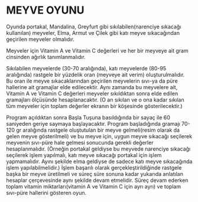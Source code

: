 # MEYVE OYUNU
Oyunda portakal, Mandalina, Greyfurt gibi sıkılabilen(narenciye sıkacağı kullanılan)
meyveler, Elma, Armut ve Çilek gibi katı meyve sıkacağından geçirilen meyveler 
olmalıdır.</p>
Meyveler için Vitamin A ve Vitamin C değerleri ve her bir meyveye ait gram cinsinden ağırlık
tanımlanmalıdır.</p>
Sıkılabilen meyvelerde (30-70 aralığında), katı meyvelerde (80-95 aralığında) rastgele bir 
yüzdelik oran (meyveye ait verim) oluşturulmalıdır. Bu oran ile meyve sıkacaklarından
geçirilen meyvelerin sıvı-ya da püre hallerine ait gramajlar elde edilecektir. Aynı zamanda
bu meyvelere ait, Vitamin A ve Vitamin C değerleri meyveler sıkıldıktan sonra elde edilen 
gramajları ölçüsünde hesaplanacaktır. (O an sıkılan ve o ona kadar sıkılan tüm meyveler 
için toplam değerler ekranın bir köşesinde gösterilecektir.)</p>
Program açıldıktan sonra Başla Tuşuna basıldığında bir sayaç ile 60 saniyeden geriye 
saymaya başlayacaktır.
Program başladığında gramajı 70-120 gr aralığında rastgele oluştutulan bir meyve 
gelmeli(resim olarak da gelen meyve gösterilmeli) ve bu meyve için, uygun meyve sıkacağı
seçilerek meyvenin sıvı-püre hale gelmesi sonucunda gerekli değerler hesaplanmalıdır.
(Örneğin portakal geldiyse bu meyvede narenciye sıkacağı seçilerek işlem yapılmalı, katı 
meyve sıkacağı portakal için işlem yapmamalıdır. Ayını şekilde elma geldiyse de sadece 
katı meyve sıkacağında işlem yapılabilmelidir.) 
İşlem başarılı olarak gerçekleştirildiğinde rastgele başka bir meyve üretilmeli ve süreç süre 
sonuna kadar yukarıda anlatılan hesaplar çerçevesinde aynı şekilde devam etmelidir. Süreç 
devam ederken toplam vitamin miktarları(vitamin A ve Vitamin C için ayrı ayrı) ve toplam 
sıvı-püre hallerini gösteren oyun.
